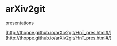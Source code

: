 # arXiv2git
presentations

[http://thoppe.github.io/arXiv2git/HnT_pres.html#/](http://thoppe.github.io/arXiv2git/HnT_pres.html#/)